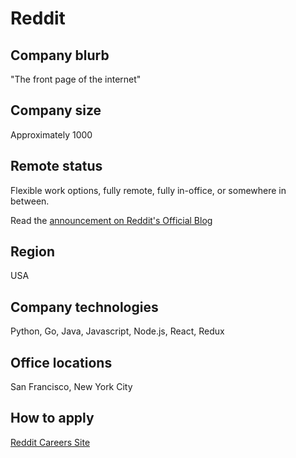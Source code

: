 # Reddit

## Company blurb

"The front page of the internet"

## Company size

Approximately 1000

## Remote status

Flexible work options, fully remote, fully in-office, or somewhere in between.

Read the [announcement on Reddit's Official Blog](https://redditblog.com/2020/10/27/evolving-reddits-workforce/)

## Region

USA

## Company technologies

Python, Go, Java, Javascript, Node.js, React, Redux

## Office locations

San Francisco, New York City

## How to apply

[Reddit Careers Site](https://www.redditinc.com/careers)
